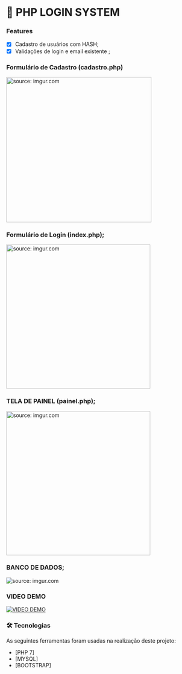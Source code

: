 # 🔴 PHP LOGIN SYSTEM


### Features

- [x] Cadastro de usuários com HASH;
- [x] Validações de login e email existente ;

### Formulário de Cadastro (cadastro.php)
   <img with="600" height="385" src="https://imgur.com/0kkXdGW.png" title="source: imgur.com" />

### Formulário de Login  (index.php);

   <img with="596" height="382" src="https://imgur.com/7nnZFyC.png" title="source: imgur.com" />
   
### TELA DE PAINEL (painel.php);

<img with="596" height="382" src="https://imgur.com/Aw4tVTT.png" title="source: imgur.com" />
    
### BANCO DE DADOS;

   <img src="https://imgur.com/flvADYs.png" title="source: imgur.com" />
   
### VIDEO DEMO

[![VIDEO DEMO](https://user-images.githubusercontent.com/61328786/120248899-5a697e00-c24f-11eb-97e4-9d3019c425d9.png)](https://www.youtube.com/watch?v=FTP9JzuTZBs)
    
### 🛠 Tecnologias

As seguintes ferramentas foram usadas na realização deste projeto:

- [PHP 7]
- [MYSQL]
- [BOOTSTRAP]

